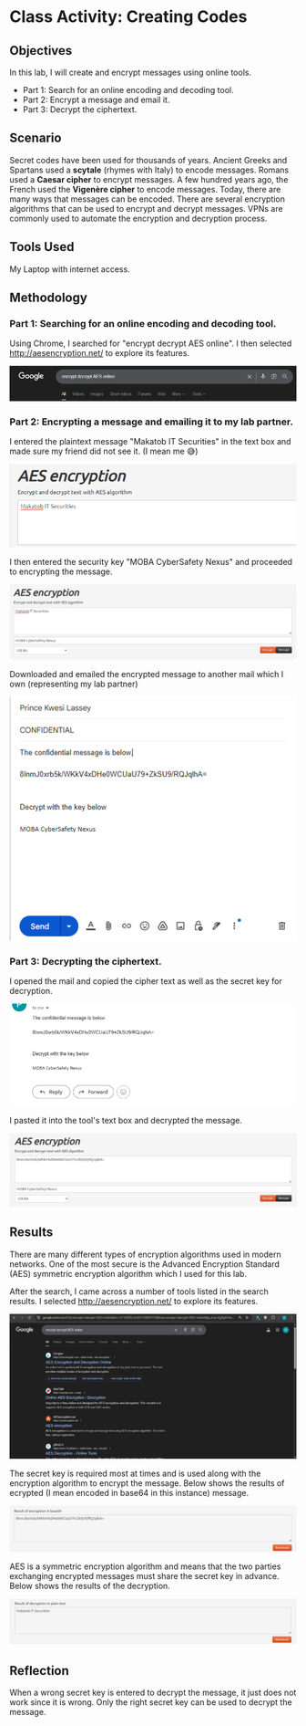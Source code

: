 # Class Activity: Creating Codes

## Objectives

In this lab, I will create and encrypt messages using online tools.
- Part 1: Search for an online encoding and decoding tool.
- Part 2: Encrypt a message and email it.
- Part 3: Decrypt the ciphertext.

## Scenario

Secret codes have been used for thousands of years. Ancient Greeks and
Spartans used a **scytale** (rhymes with Italy) to encode messages.
Romans used a **Caesar cipher** to encrypt messages. A few hundred years
ago, the French used the **Vigenère cipher** to encode messages. Today,
there are many ways that messages can be encoded. There are several
encryption algorithms that can be used to encrypt and decrypt messages.
VPNs are commonly used to automate the encryption and decryption
process.

## Tools Used

My Laptop with internet access.

## Methodology

### Part 1: Searching for an online encoding and decoding tool.

Using Chrome, I searched for "encrypt decrypt AES online". I then
selected <http://aesencryption.net/> to explore its features.

![searching_for_tools](media/CreatingCodes/image1.png)

### Part 2: Encrypting a message and emailing it to my lab partner.

I entered the plaintext message "Makatob IT Securities" in the text box
and made sure my friend did not see it. (I mean me 😅)

![plaintext](media/CreatingCodes/image2.png)

I then entered the security key "MOBA CyberSafety Nexus" and proceeded
to encrypting the message.

![security_key](media/CreatingCodes/image3.png)

Downloaded and emailed the encrypted message to another mail which I own
(representing my lab partner)

![cyphertext](media/CreatingCodes/image4.png)

### Part 3: Decrypting the ciphertext.

I opened the mail and copied the cipher text as well as the secret key
for decryption.

![mail](media/CreatingCodes/image5.png)

I pasted it into the tool's text box and decrypted the message.

![pasting_encoded_text](media/CreatingCodes/image6.png)

## Results

There are many different types of encryption algorithms used in modern
networks. One of the most secure is the Advanced Encryption Standard
(AES) symmetric encryption algorithm which I used for this lab.

After the search, I came across a number of tools listed in the search
results. I selected <http://aesencryption.net/> to explore its features.

![aesencryption](media/CreatingCodes/image7.png)

The secret key is required most at times and is used along with the
encryption algorithm to encrypt the message. Below shows the results of
ecrypted (I mean encoded in base64 in this instance) message.

![secret_key](media/CreatingCodes/image8.png)

AES is a symmetric encryption algorithm and means that the two parties
exchanging encrypted messages must share the secret key in advance.
Below shows the results of the decryption.

![symmetric_encryption](media/CreatingCodes/image9.png)

## Reflection

When a wrong secret key is entered to decrypt the message, it just does
not work since it is wrong. Only the right secret key can be used to
decrypt the message.
